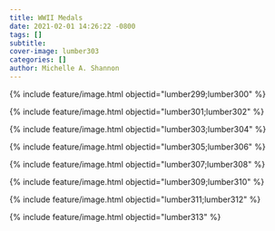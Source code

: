 ```yaml
---
title: WWII Medals
date: 2021-02-01 14:26:22 -0800
tags: []
subtitle: 
cover-image: lumber303
categories: []
author: Michelle A. Shannon
---
```


{% include feature/image.html objectid="lumber299;lumber300" %}

{% include feature/image.html objectid="lumber301;lumber302" %}

{% include feature/image.html objectid="lumber303;lumber304" %}

{% include feature/image.html objectid="lumber305;lumber306" %}

{% include feature/image.html objectid="lumber307;lumber308" %}

{% include feature/image.html objectid="lumber309;lumber310" %}

{% include feature/image.html objectid="lumber311;lumber312" %}

{% include feature/image.html objectid="lumber313" %}